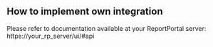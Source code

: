 ## How to implement own integration
Please refer to documentation available at your ReportPortal server: https://your_rp_server/ui/#api
